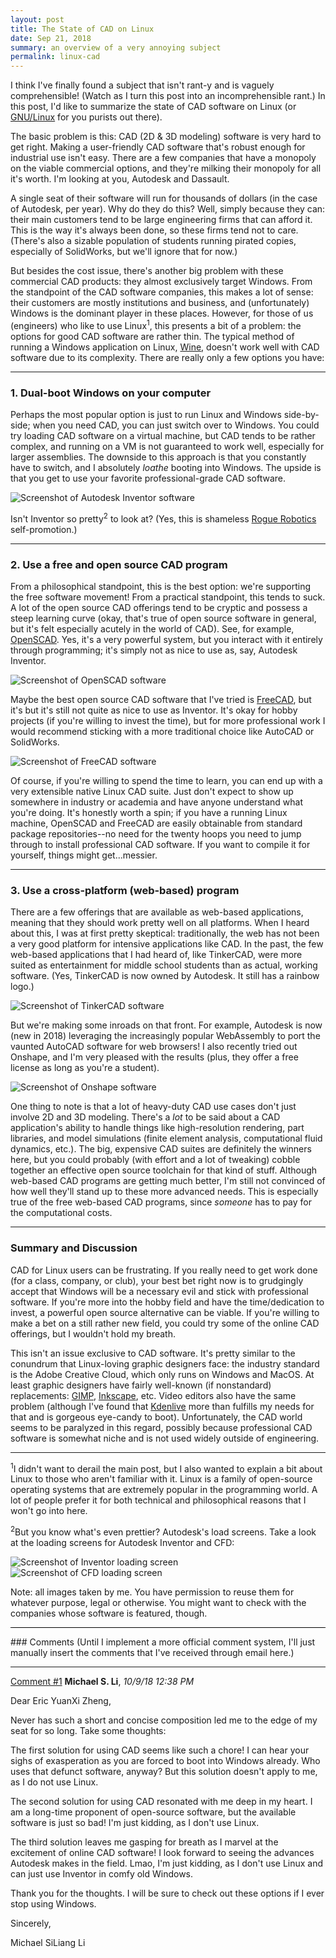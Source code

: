 ```yaml
---
layout: post
title: The State of CAD on Linux
date: Sep 21, 2018
summary: an overview of a very annoying subject
permalink: linux-cad
---
```


I think I've finally found a subject that isn't rant-y and is vaguely comprehensible! (Watch as I turn this post into an incomprehensible rant.) In this post, I'd like to summarize the state of CAD software on Linux (or [GNU/Linux](https://www.gnu.org/gnu/linux-and-gnu.en.html) for you purists out there).

The basic problem is this: CAD (2D & 3D modeling) software is very hard to get right. Making a user-friendly CAD software that's robust enough for industrial use isn't easy. There are a few companies that have a monopoly on the viable commercial options, and they're milking their monopoly for all it's worth. I'm looking at you, Autodesk and Dassault.

A single seat of their software will run for thousands of dollars (in the case of Autodesk, per year). Why do they do this? Well, simply because they can: their main customers tend to be large engineering firms that can afford it. This is the way it's always been done, so these firms tend not to care. (There's also a sizable population of students running pirated copies, especially of SolidWorks, but we'll ignore that for now.)

But besides the cost issue, there's another big problem with these commercial CAD products: they almost exclusively target Windows. From the standpoint of the CAD software companies, this makes a lot of sense: their customers are mostly institutions and business, and (unfortunately) Windows is the dominant player in these places. However, for those of us (engineers) who like to use Linux<sup>1</sup>, this presents a bit of a problem: the options for good CAD software are rather thin. The typical method of running a Windows application on Linux, [Wine](https://www.winehq.org/), doesn't work well with CAD software due to its complexity. There are really only a few options you have:

---
### 1. Dual-boot Windows on your computer
Perhaps the most popular option is just to run Linux and Windows side-by-side; when you need CAD, you can just switch over to Windows. You could try loading CAD software on a virtual machine, but CAD tends to be rather complex, and running on a VM is not guaranteed to work well, especially for larger assemblies. The downside to this approach is that you constantly have to switch, and I absolutely *loathe* booting into Windows. The upside is that you get to use your favorite professional-grade CAD software.

<img alt="Screenshot of Autodesk Inventor software" src="../../img/inventor_nemo_rov.png">

Isn't Inventor so pretty<sup>2</sup> to look at? (Yes, this is shameless [Rogue Robotics](https://www.marinetech.org/files/marine/files/ROV%20Competition/2018%20competition/Team%20Documentation/RANGER/RogueRobotics_RogueUnderwaterSolutions_TechnicalDocumentation_2018.pdf) self-promotion.)

---
### 2. Use a free and open source CAD program
From a philosophical standpoint, this is the best option: we're supporting the free software movement! From a practical standpoint, this tends to suck. A lot of the open source CAD offerings tend to be cryptic and possess a steep learning curve (okay, that's true of open source software in general, but it's felt especially acutely in the world of CAD). See, for example, [OpenSCAD](http://www.openscad.org/). Yes, it's a very powerful system, but you interact with it entirely through programming; it's simply not as nice to use as, say, Autodesk Inventor.

<img alt="Screenshot of OpenSCAD software" src="../../img/openscad.png">

Maybe the best open source CAD software that I've tried is [FreeCAD](https://www.freecadweb.org/), but it's but it's still not quite as nice to use as Inventor. It's okay for hobby projects (if you're willing to invest the time), but for more professional work I would recommend sticking with a more traditional choice like AutoCAD or SolidWorks.

<img alt="Screenshot of FreeCAD software" src="../../img/freecad.png">

Of course, if you're willing to spend the time to learn, you can end up with a very extensible native Linux CAD suite. Just don't expect to show up somewhere in industry or academia and have anyone understand what you're doing. It's honestly worth a spin; if you have a running Linux machine, OpenSCAD and FreeCAD are easily obtainable from standard package repositories--no need for the twenty hoops you need to jump through to install professional CAD software. If you want to compile it for yourself, things might get...messier.

---
### 3. Use a cross-platform (web-based) program
There are a few offerings that are available as web-based applications, meaning that they should work pretty well on all platforms. When I heard about this, I was at first pretty skeptical: traditionally, the web has not been a very good platform for intensive applications like CAD. In the past, the few web-based applications that I had heard of, like TinkerCAD, were more suited as entertainment for middle school students than as actual, working software. (Yes, TinkerCAD is now owned by Autodesk. It still has a rainbow logo.)

<img alt="Screenshot of TinkerCAD software" src="../../img/tinkercad.png">

But we're making some inroads on that front. For example, Autodesk is now (new in 2018) leveraging the increasingly popular WebAssembly to port the vaunted AutoCAD software for web browsers! I also recently tried out Onshape, and I'm very pleased with the results (plus, they offer a free license as long as you're a student).

<img alt="Screenshot of Onshape software" src="../../img/onshape.png">

One thing to note is that a lot of heavy-duty CAD use cases don't just involve 2D and 3D modeling. There's a *lot* to be said about a CAD application's ability to handle things like high-resolution rendering, part libraries, and model simulations (finite element analysis, computational fluid dynamics, etc.). The big, expensive CAD suites are definitely the winners here, but you could probably (with effort and a lot of tweaking) cobble together an effective open source toolchain for that kind of stuff. Although web-based CAD programs are getting much better, I'm still not convinced of how well they'll stand up to these more advanced needs. This is especially true of the free web-based CAD programs, since *someone* has to pay for the computational costs.

---
### Summary and Discussion
CAD for Linux users can be frustrating. If you really need to get work done (for a class, company, or club), your best bet right now is to grudgingly accept that Windows will be a necessary evil and stick with professional software. If you're more into the hobby field and have the time/dedication to invest, a powerful open source alternative can be viable. If you're willing to make a bet on a still rather new field, you could try some of the online CAD offerings, but I wouldn't hold my breath.

This isn't an issue exclusive to CAD software. It's pretty similar to the conundrum that Linux-loving graphic designers face: the industry standard is the Adobe Creative Cloud, which only runs on Windows and MacOS. At least graphic designers have fairly well-known (if nonstandard) replacements: [GIMP](https://www.gimp.org/), [Inkscape](https://inkscape.org/en/), etc. Video editors also have the same problem (although I've found that [Kdenlive](https://kdenlive.org/en/) more than fulfills my needs for that and is gorgeous eye-candy to boot). Unfortunately, the CAD world seems to be paralyzed in this regard, possibly because professional CAD software is somewhat niche and is not used widely outside of engineering.

---
<sup>1</sup>I didn't want to derail the main post, but I also wanted to explain a bit about Linux to those who aren't familiar with it. Linux is a family of open-source operating systems that are extremely popular in the programming world. A lot of people prefer it for both technical and philosophical reasons that I won't go into here.

<sup>2</sup>But you know what's even prettier? Autodesk's load screens. Take a look at the loading screens for Autodesk Inventor and CFD:

<img alt="Screenshot of Inventor loading screen" src="../../img/inventor_load_screen.png" style="max-height: 200px; display: inline;"> <img alt="Screenshot of CFD loading screen" src="../../img/cfd_load_screen.png" style="max-height: 200px; display: inline;">

Note: all images taken by me. You have permission to reuse them for whatever purpose, legal or otherwise. You might want to check with the companies whose software is featured, though.

<hr style="background-color: black; border-color: black;">
### Comments
(Until I implement a more official comment system, I'll just manually insert the comments that I've received through email here.)

---
<a name="comment1" href="#comment1">Comment #1</a> **Michael S. Li**, *10/9/18 12:38 PM*

Dear Eric YuanXi Zheng,

Never has such a short and concise composition led me to the edge of my seat for so long. Take some thoughts:

The first solution for using CAD seems like such a chore! I can hear your sighs of exasperation as you are forced to boot into Windows already. Who uses that defunct software, anyway? But this solution doesn't apply to me, as I do not use Linux.

The second solution for using CAD resonated with me deep in my heart. I am a long-time proponent of open-source software, but the available software is just so bad! I'm just kidding, as I don't use Linux.

The third solution leaves me gasping for breath as I marvel at the excitement of online CAD software! I look forward to seeing the advances Autodesk makes in the field. Lmao, I'm just kidding, as I don't use Linux and can just use Inventor in comfy old Windows.

Thank you for the thoughts. I will be sure to check out these options if I ever stop using Windows.

Sincerely,

Michael SiLiang Li
